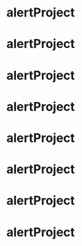 # alertProject
# alertProject
# alertProject
# alertProject
# alertProject
# alertProject
# alertProject
# alertProject
